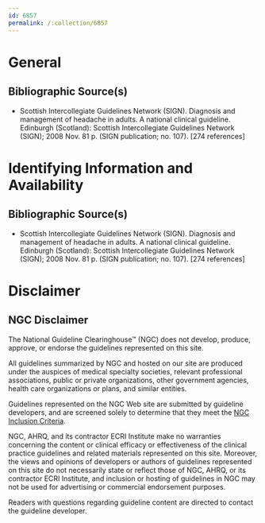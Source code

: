 ```yaml
---
id: 6857
permalink: /:collection/6857
---
```


# General

## Bibliographic Source(s)

- Scottish Intercollegiate Guidelines Network (SIGN). Diagnosis and management of headache in adults. A national clinical guideline. Edinburgh (Scotland): Scottish Intercollegiate Guidelines Network (SIGN); 2008 Nov. 81 p. (SIGN publication; no. 107). [274 references]

# Identifying Information and Availability

## Bibliographic Source(s)

- Scottish Intercollegiate Guidelines Network (SIGN). Diagnosis and management of headache in adults. A national clinical guideline. Edinburgh (Scotland): Scottish Intercollegiate Guidelines Network (SIGN); 2008 Nov. 81 p. (SIGN publication; no. 107). [274 references]

# Disclaimer

## NGC Disclaimer

The National Guideline Clearinghouse™ (NGC) does not develop, produce, approve, or endorse the guidelines represented on this site.

All guidelines summarized by NGC and hosted on our site are produced under the auspices of medical specialty societies, relevant professional associations, public or private organizations, other government agencies, health care organizations or plans, and similar entities.

Guidelines represented on the NGC Web site are submitted by guideline developers, and are screened solely to determine that they meet the [NGC Inclusion Criteria](/help-and-about/summaries/inclusion-criteria).

NGC, AHRQ, and its contractor ECRI Institute make no warranties concerning the content or clinical efficacy or effectiveness of the clinical practice guidelines and related materials represented on this site. Moreover, the views and opinions of developers or authors of guidelines represented on this site do not necessarily state or reflect those of NGC, AHRQ, or its contractor ECRI Institute, and inclusion or hosting of guidelines in NGC may not be used for advertising or commercial endorsement purposes.

Readers with questions regarding guideline content are directed to contact the guideline developer.

